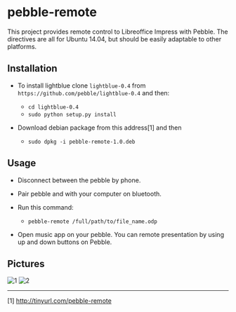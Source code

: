 pebble-remote
=========

This project provides remote control to Libreoffice Impress with Pebble. The directives are all for Ubuntu 14.04, but should be easily adaptable to other platforms. 

## Installation

* To install lightblue clone `lightblue-0.4` from `https://github.com/pebble/lightblue-0.4` and then:
    * `cd lightblue-0.4`
    * `sudo python setup.py install`

* Download debian package from this address[1] and then

    * `sudo dpkg -i pebble-remote-1.0.deb`


## Usage

* Disconnect between the pebble by phone.

* Pair pebble and with your computer on bluetooth.

* Run this command:
    
    * `pebble-remote /full/path/to/file_name.odp`

* Open music app on your pebble. You can remote presentation by using up and down buttons on Pebble.


## Pictures

![1](https://github.com/COMU/pebble-remote/blob/master/pictures/IMG_20141224_202150.jpg)
![2](https://github.com/COMU/pebble-remote/blob/master/pictures/10841370_10205282785527499_935854715_n.jpg)

---
[1] http://tinyurl.com/pebble-remote


